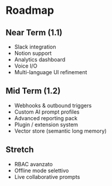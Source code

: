 # Roadmap

## Near Term (1.1)
- Slack integration
- Notion support
- Analytics dashboard
- Voice I/O
- Multi-language UI refinement

## Mid Term (1.2)
- Webhooks & outbound triggers
- Custom AI prompt profiles
- Advanced reporting pack
- Plugin / extension system
- Vector store (semantic long memory)

## Stretch
- RBAC avanzato
- Offline mode selettivo
- Live collaborative prompts

